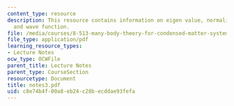 ```yaml
---
content_type: resource
description: This resource contains information on eigen value, normalisation, vacuum,
  and wave function.
file: /media/courses/8-513-many-body-theory-for-condensed-matter-systems-fall-2004/c8e74b4f00a8eb24c28becddae93fefa_notes3.pdf
file_type: application/pdf
learning_resource_types:
- Lecture Notes
ocw_type: OCWFile
parent_title: Lecture Notes
parent_type: CourseSection
resourcetype: Document
title: notes3.pdf
uid: c8e74b4f-00a8-eb24-c28b-ecddae93fefa
---
```

